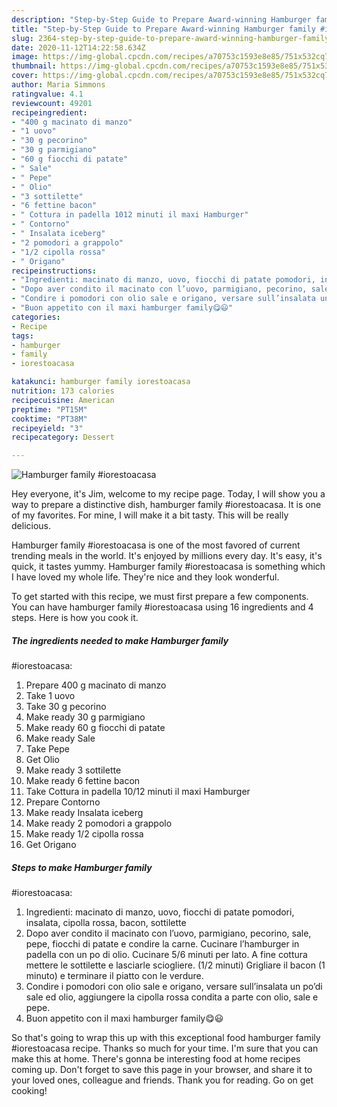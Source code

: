 ```yaml
---
description: "Step-by-Step Guide to Prepare Award-winning Hamburger family #iorestoacasa"
title: "Step-by-Step Guide to Prepare Award-winning Hamburger family #iorestoacasa"
slug: 2364-step-by-step-guide-to-prepare-award-winning-hamburger-family-iorestoacasa
date: 2020-11-12T14:22:58.634Z
image: https://img-global.cpcdn.com/recipes/a70753c1593e8e85/751x532cq70/hamburger-family-iorestoacasa-recipe-main-photo.jpg
thumbnail: https://img-global.cpcdn.com/recipes/a70753c1593e8e85/751x532cq70/hamburger-family-iorestoacasa-recipe-main-photo.jpg
cover: https://img-global.cpcdn.com/recipes/a70753c1593e8e85/751x532cq70/hamburger-family-iorestoacasa-recipe-main-photo.jpg
author: Maria Simmons
ratingvalue: 4.1
reviewcount: 49201
recipeingredient:
- "400 g macinato di manzo"
- "1 uovo"
- "30 g pecorino"
- "30 g parmigiano"
- "60 g fiocchi di patate"
- " Sale"
- " Pepe"
- " Olio"
- "3 sottilette"
- "6 fettine bacon"
- " Cottura in padella 1012 minuti il maxi Hamburger"
- " Contorno"
- " Insalata iceberg"
- "2 pomodori a grappolo"
- "1/2 cipolla rossa"
- " Origano"
recipeinstructions:
- "Ingredienti: macinato di manzo, uovo, fiocchi di patate pomodori, insalata, cipolla rossa, bacon, sottilette"
- "Dopo aver condito il macinato con l’uovo, parmigiano, pecorino, sale, pepe, fiocchi di patate e condire la carne. Cucinare l’hamburger in padella con un po di olio. Cucinare 5/6 minuti per lato. A fine cottura mettere le sottilette e lasciarle sciogliere. (1/2 minuti) Grigliare il bacon (1 minuto) e terminare il piatto con le verdure."
- "Condire i pomodori con olio sale e origano, versare sull’insalata un po’di sale ed olio, aggiungere la cipolla rossa condita a parte con olio, sale e pepe."
- "Buon appetito con il maxi hamburger family😋😃"
categories:
- Recipe
tags:
- hamburger
- family
- iorestoacasa

katakunci: hamburger family iorestoacasa 
nutrition: 173 calories
recipecuisine: American
preptime: "PT15M"
cooktime: "PT38M"
recipeyield: "3"
recipecategory: Dessert

---
```



![Hamburger family
#iorestoacasa](https://img-global.cpcdn.com/recipes/a70753c1593e8e85/751x532cq70/hamburger-family-iorestoacasa-recipe-main-photo.jpg)

Hey everyone, it's Jim, welcome to my recipe page. Today, I will show you a way to prepare a distinctive dish, hamburger family
#iorestoacasa. It is one of my favorites. For mine, I will make it a bit tasty. This will be really delicious.



Hamburger family
#iorestoacasa is one of the most favored of current trending meals in the world. It's enjoyed by millions every day. It's easy, it's quick, it tastes yummy. Hamburger family
#iorestoacasa is something which I have loved my whole life. They're nice and they look wonderful.


To get started with this recipe, we must first prepare a few components. You can have hamburger family
#iorestoacasa using 16 ingredients and 4 steps. Here is how you cook it.

<!--inarticleads1-->

##### The ingredients needed to make Hamburger family
#iorestoacasa:

1. Prepare 400 g macinato di manzo
1. Take 1 uovo
1. Take 30 g pecorino
1. Make ready 30 g parmigiano
1. Make ready 60 g fiocchi di patate
1. Make ready  Sale
1. Take  Pepe
1. Get  Olio
1. Make ready 3 sottilette
1. Make ready 6 fettine bacon
1. Take  Cottura in padella 10/12 minuti il maxi Hamburger
1. Prepare  Contorno
1. Make ready  Insalata iceberg
1. Make ready 2 pomodori a grappolo
1. Make ready 1/2 cipolla rossa
1. Get  Origano




<!--inarticleads2-->

##### Steps to make Hamburger family
#iorestoacasa:

1. Ingredienti: macinato di manzo, uovo, fiocchi di patate pomodori, insalata, cipolla rossa, bacon, sottilette
1. Dopo aver condito il macinato con l’uovo, parmigiano, pecorino, sale, pepe, fiocchi di patate e condire la carne. Cucinare l’hamburger in padella con un po di olio. Cucinare 5/6 minuti per lato. A fine cottura mettere le sottilette e lasciarle sciogliere. (1/2 minuti) Grigliare il bacon (1 minuto) e terminare il piatto con le verdure.
1. Condire i pomodori con olio sale e origano, versare sull’insalata un po’di sale ed olio, aggiungere la cipolla rossa condita a parte con olio, sale e pepe.
1. Buon appetito con il maxi hamburger family😋😃




So that's going to wrap this up with this exceptional food hamburger family
#iorestoacasa recipe. Thanks so much for your time. I'm sure that you can make this at home. There's gonna be interesting food at home recipes coming up. Don't forget to save this page in your browser, and share it to your loved ones, colleague and friends. Thank you for reading. Go on get cooking!
